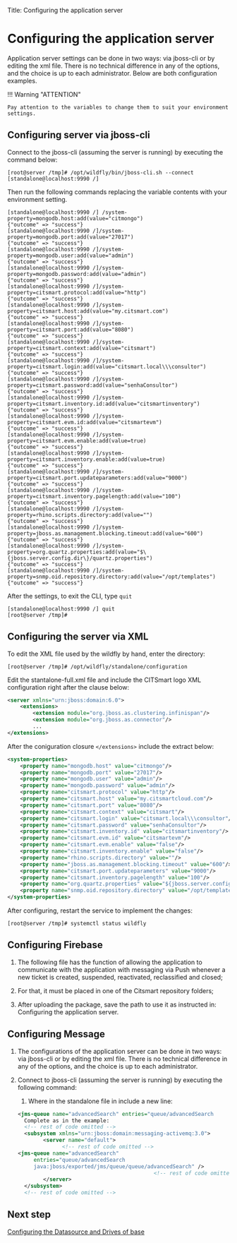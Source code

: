 Title: Configuring the application server

# Configuring the application server

Application server settings can be done in two ways: via jboss-cli or by editing the xml file. 
There is no technical difference in any of the options, and the choice is up to each 
administrator. Below are both configuration examples.

!!! Warning "ATTENTION"

    Pay attention to the variables to change them to suit your environment settings.

## Configuring server via jboss-cli

Connect to the jboss-cli (assuming the server is running) by executing the command below:

``` shell
[root@server /tmp]# /opt/wildfly/bin/jboss-cli.sh --connect
[standalone@localhost:9990 /]
```

Then run the following commands replacing the variable contents with your environment setting.

``` shell
[standalone@localhost:9990 /] /system-property=mongodb.host:add(value="citmongo")
{"outcome" => "success"}
[standalone@localhost:9990 /]/system-property=mongodb.port:add(value="27017")
{"outcome" => "success"}
[standalone@localhost:9990 /]/system-property=mongodb.user:add(value="admin")
{"outcome" => "success"}
[standalone@localhost:9990 /]/system-property=mongodb.password:add(value="admin")
{"outcome" => "success"}
[standalone@localhost:9990 /]/system-property=citsmart.protocol:add(value="http")
{"outcome" => "success"}
[standalone@localhost:9990 /]/system-property=citsmart.host:add(value="my.citsmart.com")
{"outcome" => "success"}
[standalone@localhost:9990 /]/system-property=citsmart.port:add(value="8080")
{"outcome" => "success"}
[standalone@localhost:9990 /]/system-property=citsmart.context:add(value="citsmart")
{"outcome" => "success"}
[standalone@localhost:9990 /]/system-property=citsmart.login:add(value="citsmart.local\\\consultor")
{"outcome" => "success"}
[standalone@localhost:9990 /]/system-property=citsmart.password:add(value="senhaConsultor")
{"outcome" => "success"}
[standalone@localhost:9990 /]/system-property=citsmart.inventory.id:add(value="citsmartinventory")
{"outcome" => "success"}
[standalone@localhost:9990 /]/system-property=citsmart.evm.id:add(value="citsmartevm")
{"outcome" => "success"}
[standalone@localhost:9990 /]/system-property=citsmart.evm.enable:add(value=true)
{"outcome" => "success"}
[standalone@localhost:9990 /]/system-property=citsmart.inventory.enable:add(value=true)
{"outcome" => "success"}
[standalone@localhost:9990 /]/system-property=citsmart.port.updateparameters:add(value="9000")
{"outcome" => "success"}
[standalone@localhost:9990 /]/system-property=citsmart.inventory.pagelength:add(value="100")
{"outcome" => "success"}
[standalone@localhost:9990 /]/system-property=rhino.scripts.directory:add(value="")
{"outcome" => "success"}
[standalone@localhost:9990 /]/system-property=jboss.as.management.blocking.timeout:add(value="600")
{"outcome" => "success"}
[standalone@localhost:9990 /]/system-property=org.quartz.properties:add(value="$\{jboss.server.config.dir\}/quartz.properties")
{"outcome" => "success"}
[standalone@localhost:9990 /]/system-property=snmp.oid.repository.directory:add(value="/opt/templates")
{"outcome" => "success"}
```

After the settings, to exit the CLI, type `quit`

``` shell
[standalone@localhost:9990 /] quit
[root@server /tmp]#
```
## Configuring the server via XML

To edit the XML file used by the wildfly by hand, enter the directory:

``` shell
[root@server /tmp]# /opt/wildfly/standalone/configuration
```
Edit the stantalone-full.xml file and include the CITSmart logo XML configuration right after 
the clause below:

``` xml
<server xmlns="urn:jboss:domain:6.0">
    <extensions>
        <extension module="org.jboss.as.clustering.infinispan"/>
        <extension module="org.jboss.as.connector"/>
		...
</extensions>
```

 After the coniguration closure `</extensions>` include the extract below:

 ``` xml
 <system-properties>
     <property name="mongodb.host" value="citmongo"/>
     <property name="mongodb.port" value="27017"/>
     <property name="mongodb.user" value="admin"/>
     <property name="mongodb.password" value="admin"/>
     <property name="citsmart.protocol" value="http"/>
     <property name="citsmart.host" value="my.citsmartcloud.com"/>
     <property name="citsmart.port" value="8080"/>
     <property name="citsmart.context" value="citsmart"/>
     <property name="citsmart.login" value="citsmart.local\\\consultor"/>
     <property name="citsmart.password" value="senhaConsultor"/>
     <property name="citsmart.inventory.id" value="citsmartinventory"/>
     <property name="citsmart.evm.id" value="citsmartevm"/>
     <property name="citsmart.evm.enable" value="false"/>
     <property name="citsmart.inventory.enable" value="false"/>
     <property name="rhino.scripts.directory" value=""/>
     <property name="jboss.as.management.blocking.timeout" value="600"/>
     <property name="citsmart.port.updateparameters" value="9000"/>
     <property name="citsmart.inventory.pagelength" value="100"/>
     <property name="org.quartz.properties" value="${jboss.server.config.dir}/quartz.properties"/>
     <property name="snmp.oid.repository.directory" value="/opt/templates"/>
 </system-properties>
 ```

 After configuring, restart the service to implement the changes:

 ``` shell
 [root@server /tmp]# systemctl status wildfly
 ```

## Configuring Firebase

1. The following file has the function of allowing the application to communicate with the application with messaging via Push whenever a new ticket is created, suspended, reactivated, reclassified and closed;  

2. For that, it must be placed in one of the Citsmart repository folders;  

3. After uploading the package, save the path to use it as instructed in: Configuring the application server.

## Configuring Message

1. The configurations of the application server can be done in two ways: via jboss-cli or by editing the xml file. There is no technical difference in any of the options, and the choice is up to each administrator.

2. Connect to jboss-cli (assuming the server is running) by executing the following command:

	1. Where in the standalone file in <jms-queue> include a new line:

	``` xml
	<jms-queue name="advancedSearch" entries="queue/advancedSearch 	    java:jboss/exported/jms/queue/queue/advancedSearch"/>
      Complete as in the example:
      <!-- rest of code omitted -->
      <subsystem xmlns="urn:jboss:domain:messaging-activemq:3.0">
            <server name="default">
                  <!-- rest of code omitted -->
    <jms-queue name="advancedSearch"   
         entries="queue/advancedSearch   
         java:jboss/exported/jms/queue/queue/advancedSearch" />
                                               <!-- rest of code omitted -->
            </server>
      </subsystem>
      <!-- rest of code omitted -->
      ```

## Next step

[Configuring the Datasource and Drives of base][1]

[1]:/en-us/citsmart-platform-8/get-started/installation-and-upgrade/perform-installation/conf-datasource-and-db.html
